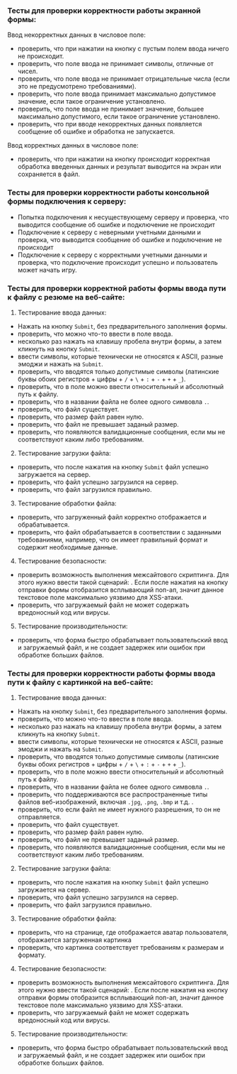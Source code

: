 ### Тесты для проверки корректности работы экранной формы:
Ввод некорректных данных в числовое поле:
- проверить, что при нажатии на кнопку с пустым полем ввода ничего не происходит.
- проверить, что поле ввода не принимает символы, отличные от чисел.
- проверить, что поле ввода не принимает отрицательные числа (если это не предусмотрено требованиями).
- проверить, что поле ввода принимает максимально допустимое значение, если такое ограничение установлено.
- проверить, что поле ввода не принимает значение, большее максимально допустимого, если такое ограничение установлено.
- проверить, что при вводе некорректных данных появляется сообщение об ошибке и обработка не запускается.

Ввод корректных данных в числовое поле:
- проверить, что при нажатии на кнопку происходит корректная обработка введенных данных и результат выводится на экран или сохраняется в файл.


### Тесты для проверки корректности работы консольной формы подключения к серверу:
- Попытка подключения к несуществующему серверу и проверка, что выводится сообщение об ошибке и подключение не происходит
- Подключение к серверу с неверными учетными данными и проверка, что выводится сообщение об ошибке и подключение не происходит
- Подключение к серверу с корректными учетными данными и проверка, что подключение происходит успешно и пользователь может начать игру.


### Тесты для проверки корректной работы формы ввода пути к файлу с резюме на веб-сайте:
1) Тестирование ввода данных:
- Нажать на кнопку `Submit`, без предварительного заполнения формы.
- проверить, что можно что-то ввести в поле ввода.
- несколько раз нажать на клавишу пробела внутри формы, а затем кликнуть на кнопку `Submit`.
- ввести символы, которые технически не относятся к ASCII, разные эмоджи и нажать на `Submit`.
- проверить, что вводятся только допустимые символы (латинские буквы обоих регистров + цифры + `/` + `\` + `:` + `-` + `+` + `_`).
- проверить, что в поле можно ввести  относительный и абсолютный путь к файлу.
- проверить, что в названии файла не более одного симвовла `.`.
- проверить, что файл существует.
- проверить, что размер файл равен нулю.
- проверить, что файл не превышает заданый размер.
- проверить, что появляются валидационные сообщения, если мы не соответствуют каким либо требованиям.
2) Тестирование загрузки файла:
- проверить, что после нажатия на кнопку `Submit` файл успешно загружается на сервер.
- проверить, что файл успешно загрузился на сервер.
- проверить, что файл загрузился правильно.
3) Тестирование обработки файла:
- проверить, что загруженный файл корректно отображается и обрабатывается.
- проверить, что файл обрабатывается в соответствии с заданными требованиями, например, что он имеет правильный формат и содержит необходимые данные.
4) Тестирование безопасности:
- проверить возможность выполнения межсайтового скриптинга. Для этого нужно ввести такой сценарий: <script>alert(«I hacked this!»)</script>. Если после нажатия на кнопку отправки формы отобразится всплывающий поп-ап, значит данное текстовое поле максимально уязвимо для XSS-атаки.
- проверить, что загружаемый файл не может содержать вредоносный код или вирусы.
5) Тестирование производительности:
- проверить, что форма быстро обрабатывает пользовательский ввод и загружаемый файл, и не создает задержек или ошибок при обработке больших файлов.


### Тесты для проверки корректности работы формы ввода пути к файлу с картинкой на веб-сайте:
1) Тестирование ввода данных:
- Нажать на кнопку `Submit`, без предварительного заполнения формы.
- проверить, что можно что-то ввести в поле ввода.
- несколько раз нажать на клавишу пробела внутри формы, а затем кликнуть на кнопку `Submit`.
- ввести символы, которые технически не относятся к ASCII, разные эмоджи и нажать на `Submit`.
- проверить, что вводятся только допустимые символы (латинские буквы обоих регистров + цифры + `/` + `\` + `:` + `-` + `+` + `_`).
- проверить, что в поле можно ввести  относительный и абсолютный путь к файлу.
- проверить, что в названии файла не более одного симвовла `.`.
- проверить, что поддерживаются все распространенные типы файлов веб-изображений, включая `.jpg`, `.png`, `.bmp` и т.д. .
- проверить, что если файл не имеет нужного разрешения, то он не отправляется.
- проверить, что файл существует.
- проверить, что размер файл равен нулю.
- проверить, что файл не превышает заданый размер.
- проверить, что появляются валидационные сообщения, если мы не соответствуют каким либо требованиям.
2) Тестирование загрузки файла:
- проверить, что после нажатия на кнопку `Submit` файл успешно загружается на сервер.
- проверить, что файл успешно загрузился на сервер.
- проверить, что файл загрузился правильно.
3) Тестирование обработки файла:
- проверить, что на странице, где отображается аватар пользователя, отображается загруженная картинка
- проверить, что картинка соответствует требованиям к размерам и формату.
4) Тестирование безопасности:
- проверить возможность выполнения межсайтового скриптинга. Для этого нужно ввести такой сценарий: <script>alert(«I hacked this!»)</script>. Если после нажатия на кнопку отправки формы отобразится всплывающий поп-ап, значит данное текстовое поле максимально уязвимо для XSS-атаки.
- проверить, что загружаемый файл не может содержать вредоносный код или вирусы.
5) Тестирование производительности:
- проверить, что форма быстро обрабатывает пользовательский ввод и загружаемый файл, и не создает задержек или ошибок при обработке больших файлов.

